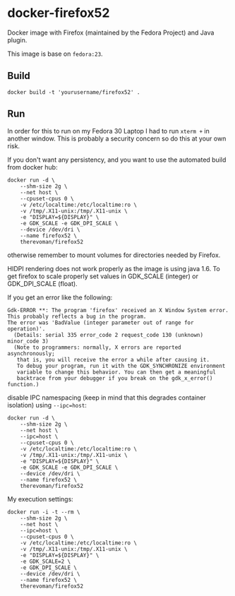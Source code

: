 # docker-firefox52 #

Docker image with Firefox (maintained by the Fedora Project) and Java
plugin.

This image is base on `fedora:23`.

## Build ##

```
docker build -t 'yourusername/firefox52' .
```

## Run ##
In order for this to run on my Fedora 30 Laptop I had to run `xterm +` in another window.  This is probably a security concern so do this at your own risk.

If you don't want any persistency, and you want to use the automated build from
docker hub:

```shell
docker run -d \
    --shm-size 2g \
    --net host \
    --cpuset-cpus 0 \
    -v /etc/localtime:/etc/localtime:ro \
    -v /tmp/.X11-unix:/tmp/.X11-unix \
    -e "DISPLAY=${DISPLAY}" \
    -e GDK_SCALE -e GDK_DPI_SCALE \
    --device /dev/dri \
    --name firefox52 \
    therevoman/firefox52
```

otherwise remember to mount volumes for directories needed by Firefox.

HIDPI rendering does not work properly as the image is using java 1.6.  To get firefox to scale properly set values in GDK_SCALE (integer) or GDK_DPI_SCALE (float).


If you get an error like the following:

```
Gdk-ERROR **: The program 'firefox' received an X Window System error.
This probably reflects a bug in the program.
The error was 'BadValue (integer parameter out of range for operation)'.
  (Details: serial 335 error_code 2 request_code 130 (unknown) minor_code 3)
  (Note to programmers: normally, X errors are reported asynchronously;
   that is, you will receive the error a while after causing it.
   To debug your program, run it with the GDK_SYNCHRONIZE environment
   variable to change this behavior. You can then get a meaningful
   backtrace from your debugger if you break on the gdk_x_error() function.)
```

disable IPC namespacing (keep in mind that this degrades container isolation)
using `--ipc=host`:

```shell
docker run -d \
    --shm-size 2g \
    --net host \
    --ipc=host \
    --cpuset-cpus 0 \
    -v /etc/localtime:/etc/localtime:ro \
    -v /tmp/.X11-unix:/tmp/.X11-unix \
    -e "DISPLAY=${DISPLAY}" \
    -e GDK_SCALE -e GDK_DPI_SCALE \
    --device /dev/dri \
    --name firefox52 \
    therevoman/firefox52
```

My execution settings:

```shell
docker run -i -t --rm \
    --shm-size 2g \
    --net host \
    --ipc=host \
    --cpuset-cpus 0 \
    -v /etc/localtime:/etc/localtime:ro \
    -v /tmp/.X11-unix:/tmp/.X11-unix \
    -e "DISPLAY=${DISPLAY}" \
    -e GDK_SCALE=2 \
    -e GDK_DPI_SCALE \
    --device /dev/dri \
    --name firefox52 \
    therevoman/firefox52
```


